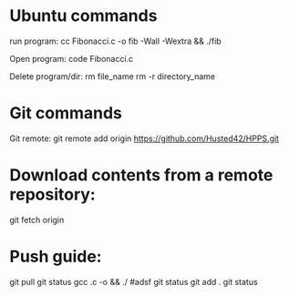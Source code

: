 # Ubuntu commands
run program:
cc Fibonacci.c -o fib -Wall -Wextra && ./fib

Open program:
code Fibonacci.c

Delete program/dir:
rm file_name
rm -r directory_name

# Git commands
Git remote:
git remote add origin https://github.com/Husted42/HPPS.git

# Download contents from a remote repository: 
git fetch origin <branch> 

# Push guide:
git pull 
git status 
gcc <filename>.c -o <name> && ./<name> #adsf
git status
git add . 
git status 
